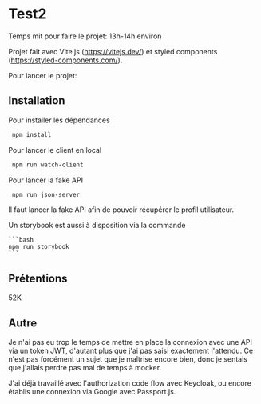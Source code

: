 # Test2

Temps mit pour faire le projet:
13h-14h environ

Projet fait avec Vite js (https://vitejs.dev/) et styled components (https://styled-components.com/).

Pour lancer le projet:

## Installation

Pour installer les dépendances

```bash
 npm install
```

Pour lancer le client en local

```bash
 npm run watch-client
```

Pour lancer la fake API

```bash
 npm run json-server
```

Il faut lancer la fake API afin de pouvoir récupérer le profil utilisateur.

Un storybook est aussi à disposition via la commande

    ```bash
    npm run storybook
    ```

## Prétentions

52K

## Autre

Je n'ai pas eu trop le temps de mettre en place la connexion avec une API via un token JWT, d'autant plus que j'ai pas saisi exactement l'attendu. Ce n'est pas forcément un sujet que je maîtrise encore bien, donc je sentais que j'allais perdre pas mal de temps à mocker.

J'ai déjà travaillé avec l'authorization code flow avec Keycloak, ou encore établis une connexion via Google avec Passport.js.
